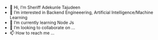 - 👋 Hi, I’m Sheriff Adekunle Tajudeen
- 👀 I’m interested in Backend Engineeering, Artificial Intelligence/Machine Learning
- 🌱 I’m currently learning Node Js
- 💞️ I’m looking to collaborate on ...
- 📫 How to reach me ...

<!---
adekunleoloduero/adekunleoloduero is a ✨ special ✨ repository because its `README.md` (this file) appears on your GitHub profile.
You can click the Preview link to take a look at your changes.
--->
